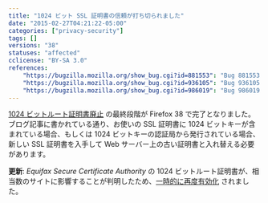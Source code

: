 ```yaml
---
title: "1024 ビット SSL 証明書の信頼が打ち切られました"
date: "2015-02-27T04:21:22-05:00"
categories: ["privacy-security"]
tags: []
versions: "38"
statuses: "affected"
cclicense: "BY-SA 3.0"
references:
    "https://bugzilla.mozilla.org/show_bug.cgi?id=881553": "Bug 881553 - Remove or turn off trust bits for 1024-bit root certs after December 31, 2013"
    "https://bugzilla.mozilla.org/show_bug.cgi?id=936105": "Bug 936105 - Remove or turn off trust bits for Symantec 1024-bit root certs"
    "https://bugzilla.mozilla.org/show_bug.cgi?id=986019": "Bug 986019 - Turn off SSL and Code Signing trust bits for Equifax 1024-bit roots"
---
```

[1024 ビットルート証明書廃止](https://blog.mozilla.org/security/2014/09/08/phasing-out-certificates-with-1024-bit-rsa-keys/) の最終段階が Firefox 38 で完了となりました。ブログ記事に書かれている通り、お使いの SSL 証明書に 1024 ビットキーが含まれている場合、もしくは 1024 ビットキーの認証局から発行されている場合、新しい SSL 証明書を入手して Web サーバー上の古い証明書と入れ替える必要があります。

**更新**: *Equifax Secure Certificate Authority* の 1024 ビットルート証明書が、相当数のサイトに影響することが判明したため、[一時的に再度有効化](https://bugzilla.mozilla.org/show_bug.cgi?id=1155279) されました。
